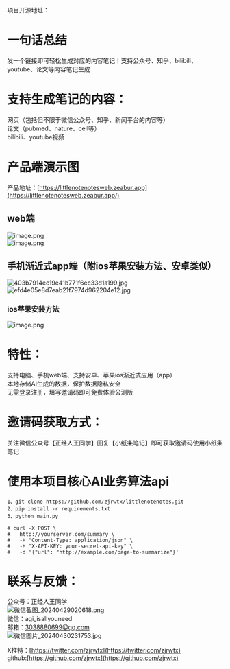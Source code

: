 项目开源地址：

<a name="N7e9u"></a>
# 一句话总结
发一个链接即可轻松生成对应的内容笔记！支持公众号、知乎、bilibili、youtube、论文等内容笔记生成
<a name="DaZLz"></a>
# 支持生成笔记的内容：
网页（包括但不限于微信公众号、知乎、新闻平台的内容等）<br />论文（pubmed、nature、cell等）<br />bilibili、youtube视频

<a name="GtIhh"></a>
# 产品端演示图
产品地址：[https://littlenotenotesweb.zeabur.app](https://littlenotenotesweb.zeabur.app/)
<a name="eZNV4"></a>
## web端
![image.png](https://cdn.nlark.com/yuque/0/2024/png/22859856/1715612104026-60dafc64-f6b1-4def-86d7-e00fd7fb144f.png#averageHue=%23fdfdfc&clientId=u8491adc4-0c05-4&from=paste&height=514&id=u40a13bf0&originHeight=771&originWidth=1681&originalType=binary&ratio=1.5&rotation=0&showTitle=false&size=184306&status=done&style=none&taskId=u0629f63b-455a-4518-88cf-5ae62848273&title=&width=1120.6666666666667)<br />![image.png](https://cdn.nlark.com/yuque/0/2024/png/22859856/1715612120502-6c4c27af-f8d8-4abd-87e0-a77b7a451054.png#averageHue=%23f9f9f8&clientId=u8491adc4-0c05-4&from=paste&height=516&id=u124ebcf0&originHeight=774&originWidth=1678&originalType=binary&ratio=1.5&rotation=0&showTitle=false&size=530022&status=done&style=none&taskId=u7eb2f64d-7695-445e-8a1f-b7bf6d8bc60&title=&width=1118.6666666666667)
<a name="Kw6Qs"></a>
## 手机渐近式app端（附ios苹果安装方法、安卓类似）
![403b7914ec19e41b771f6ec33d1a199.jpg](https://cdn.nlark.com/yuque/0/2024/jpeg/22859856/1715612317133-55180cd6-18a4-49c2-86ac-fbb918fea728.jpeg#averageHue=%23e4e3e1&clientId=u8491adc4-0c05-4&from=paste&height=918&id=u6d1084fa&originHeight=2532&originWidth=1170&originalType=binary&ratio=1.5&rotation=0&showTitle=false&size=254061&status=done&style=none&taskId=u5ca8f931-7a69-4a39-9818-30802388230&title=&width=424)<br />![efd4e05e8d7eab21f7974d962204e12.jpg](https://cdn.nlark.com/yuque/0/2024/jpeg/22859856/1715612618020-a0d26f94-bcf1-46e3-aa15-a9bd2ee3efd3.jpeg#averageHue=%2378877d&clientId=u8491adc4-0c05-4&from=paste&height=866&id=u23be5152&originHeight=2532&originWidth=1170&originalType=binary&ratio=1.5&rotation=0&showTitle=false&size=225432&status=done&style=none&taskId=u6dca6150-610a-4ca5-8b48-5ae1b63175c&title=&width=400)

<a name="nQ40h"></a>
### ios苹果安装方法
![image.png](https://cdn.nlark.com/yuque/0/2024/png/22859856/1715612273208-b7c29617-297f-42d6-9f7b-989796962556.png#averageHue=%23ced6c8&clientId=u8491adc4-0c05-4&from=paste&height=317&id=uCxZs&originHeight=475&originWidth=793&originalType=binary&ratio=1.5&rotation=0&showTitle=false&size=241166&status=done&style=none&taskId=ua206db87-3efd-4b55-9714-75456f10086&title=&width=528.6666666666666)
<a name="B5RQS"></a>
# 特性：
支持电脑、手机web端、支持安卓、苹果ios渐近式应用（app）<br />本地存储AI生成的数据，保护数据隐私安全<br />无需登录注册，填写邀请码即可免费体验公测版


<a name="rvB2R"></a>
# 邀请码获取方式：
关注微信公众号【正经人王同学】回复【小纸条笔记】即可获取邀请码使用小纸条笔记



<a name="UE2sJ"></a>
# 使用本项目核心AI业务算法api
```
1、git clone https://github.com/zjrwtx/littlenotenotes.git
2、pip install -r requirements.txt
3、python main.py

```
```
# curl -X POST \
#   http://yourserver.com/summary \
#   -H "Content-Type: application/json" \
#   -H "X-API-KEY: your-secret-api-key" \
#   -d '{"url": "http://example.com/page-to-summarize"}'
```
<a name="cDJLR"></a>
# 联系与反馈：
公众号：正经人王同学<br />![微信截图_20240429020618.png](https://cdn.nlark.com/yuque/0/2024/png/22859856/1715695915244-a06ab882-9c27-422c-bb5c-6434d947b154.png#averageHue=%23cccccb&clientId=u11a1ca30-14b5-4&from=drop&height=125&id=On6KG&originHeight=249&originWidth=690&originalType=binary&ratio=1.5&rotation=0&showTitle=false&size=88722&status=done&style=none&taskId=ud62ab5d5-ba19-4918-8786-5243c439f9b&title=&width=345)<br />微信：agi_isallyouneed<br />邮箱：3038880699@qq.com<br />![微信图片_20240430231753.jpg](https://cdn.nlark.com/yuque/0/2024/jpeg/22859856/1715695902650-5938630f-664f-4202-a6cf-ba06826f1314.jpeg#averageHue=%23e1dbd9&clientId=u11a1ca30-14b5-4&from=drop&height=325&id=u5fef4efd&originHeight=1296&originWidth=950&originalType=binary&ratio=1.5&rotation=0&showTitle=false&size=133180&status=done&style=none&taskId=u81f20bb2-a58d-43f4-ad39-ec59bbe959d&title=&width=238)

X推特：[https://twitter.com/zjrwtx](https://twitter.com/zjrwtx)<br />github:[https://github.com/zjrwtx](https://github.com/zjrwtx)
